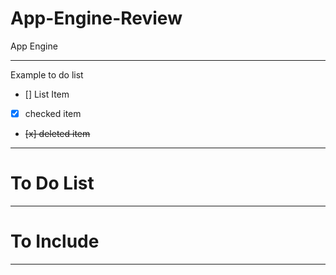# App-Engine-Review
App Engine

---

Example to do list

- [] List Item
- [x] checked item
- <del> [x] deleted item </del>

---

# To Do List

---

# To Include

--- 